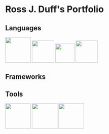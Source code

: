 # Ross J. Duff's Portfolio

## Languages

<p float="center">
  <img src="{{ site.baseurl }}/img/cython_logo.png" width="80" />
  <img src="{{ site.baseurl }}/img/c_logo.png" width="70" /> 
  <img src="{{ site.baseurl }}/img/python_logo.png" width="60" />
  <img src="{{ site.baseurl }}/img/Ada_Mascot_with_slogan.png" width="70" />
</p>


## Frameworks

## Tools
<p float="center">
  <img src="{{ site.baseurl }}/img/cProfile_icon.png" width="80" />
  <img src="{{ site.baseurl }}/img/spss_logo.png" width="80" />
  <img src="{{ site.baseurl }}/img/vertical-logo-monochromatic.png" width="80" />
</p>

